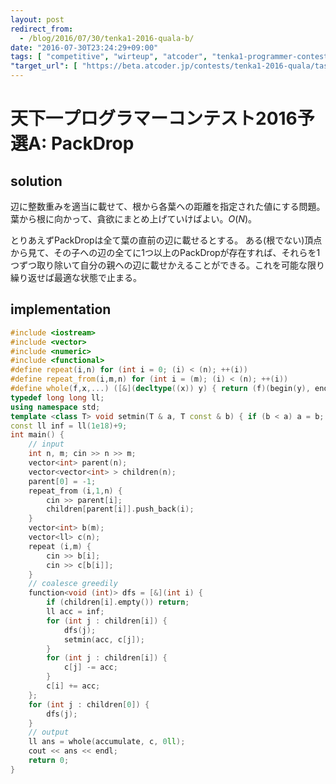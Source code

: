 ```yaml
---
layout: post
redirect_from:
  - /blog/2016/07/30/tenka1-2016-quala-b/
date: "2016-07-30T23:24:29+09:00"
tags: [ "competitive", "wirteup", "atcoder", "tenka1-programmer-contest", "tree", "greedy" ]
"target_url": [ "https://beta.atcoder.jp/contests/tenka1-2016-quala/tasks/tenka1_2016_qualA_b" ]
---
```


# 天下一プログラマーコンテスト2016予選A: PackDrop

## solution

辺に整数重みを適当に載せて、根から各葉への距離を指定された値にする問題。
葉から根に向かって、貪欲にまとめ上げていけばよい。$O(N)$。

とりあえずPackDropは全て葉の直前の辺に載せるとする。
ある(根でない)頂点から見て、その子への辺の全てに$1$つ以上のPackDropが存在すれば、それらを$1$つずつ取り除いて自分の親への辺に載せかえることができる。これを可能な限り繰り返せば最適な状態で止まる。

## implementation

``` c++
#include <iostream>
#include <vector>
#include <numeric>
#include <functional>
#define repeat(i,n) for (int i = 0; (i) < (n); ++(i))
#define repeat_from(i,m,n) for (int i = (m); (i) < (n); ++(i))
#define whole(f,x,...) ([&](decltype((x)) y) { return (f)(begin(y), end(y), ## __VA_ARGS__); })(x)
typedef long long ll;
using namespace std;
template <class T> void setmin(T & a, T const & b) { if (b < a) a = b; }
const ll inf = ll(1e18)+9;
int main() {
    // input
    int n, m; cin >> n >> m;
    vector<int> parent(n);
    vector<vector<int> > children(n);
    parent[0] = -1;
    repeat_from (i,1,n) {
        cin >> parent[i];
        children[parent[i]].push_back(i);
    }
    vector<int> b(m);
    vector<ll> c(n);
    repeat (i,m) {
        cin >> b[i];
        cin >> c[b[i]];
    }
    // coalesce greedily
    function<void (int)> dfs = [&](int i) {
        if (children[i].empty()) return;
        ll acc = inf;
        for (int j : children[i]) {
            dfs(j);
            setmin(acc, c[j]);
        }
        for (int j : children[i]) {
            c[j] -= acc;
        }
        c[i] += acc;
    };
    for (int j : children[0]) {
        dfs(j);
    }
    // output
    ll ans = whole(accumulate, c, 0ll);
    cout << ans << endl;
    return 0;
}
```
